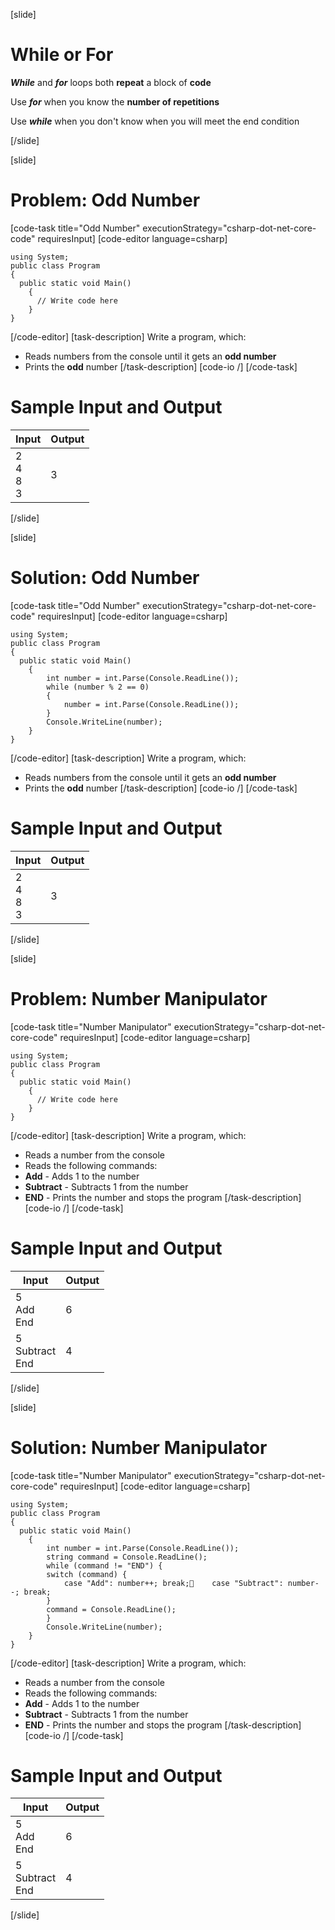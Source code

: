[slide]
# While or For
***While*** and ***for*** loops both **repeat** a block of **code**

Use ***for*** when you know the **number of repetitions**

Use ***while*** when you don't know when you will meet the end condition

[/slide]

[slide]
# Problem: Odd Number
[code-task title="Odd Number" executionStrategy="csharp-dot-net-core-code" requiresInput]
[code-editor language=csharp]
```
using System;
public class Program
{
  public static void Main()
    {
      // Write code here
    }
}
```
[/code-editor]
[task-description]
Write a program, which:

* Reads numbers from the console until it gets an **odd number**
* Prints the **odd** number
[/task-description]
[code-io /]
[/code-task]
# Sample Input and Output
|Input|Output|
|-----|------|
|2<br>4<br>8<br>3|3|
[/slide]

[slide]
# Solution: Odd Number
[code-task title="Odd Number" executionStrategy="csharp-dot-net-core-code" requiresInput]
[code-editor language=csharp]
```
using System;
public class Program
{
  public static void Main()
    {
        int number = int.Parse(Console.ReadLine());
        while (number % 2 == 0)
        {
            number = int.Parse(Console.ReadLine());
        }
        Console.WriteLine(number);
    }
}
```
[/code-editor]
[task-description]
Write a program, which:

* Reads numbers from the console until it gets an **odd number**
* Prints the **odd** number
[/task-description]
[code-io /]
[/code-task]
# Sample Input and Output
|Input|Output|
|-----|------|
|2<br>4<br>8<br>3|3|
[/slide]

[slide]
# Problem: Number Manipulator
[code-task title="Number Manipulator" executionStrategy="csharp-dot-net-core-code" requiresInput]
[code-editor language=csharp]
```
using System;
public class Program
{
  public static void Main()
    {
      // Write code here
    }
}
```
[/code-editor]
[task-description]
Write a program, which:

* Reads a number from the console
* Reads the following commands:
* **Add** - Аdds 1 to the number
* **Subtract** - Subtracts 1 from the number
* **END** -  Prints the number and stops the program
[/task-description]
[code-io /]
[/code-task]
# Sample Input and Output
|Input|Output|
|-----|------|
|5<br>Add<br>End<br>|6|
|5<br>Subtract<br>End<br>|4|
[/slide]

[slide]
# Solution: Number Manipulator
[code-task title="Number Manipulator" executionStrategy="csharp-dot-net-core-code" requiresInput]
[code-editor language=csharp]
```
using System;
public class Program
{
  public static void Main()
    {
        int number = int.Parse(Console.ReadLine());
        string command = Console.ReadLine();
        while (command != "END") {
        switch (command) {
            case "Add": number++; break;    case "Subtract": number--; break;
        }
        command = Console.ReadLine();
        }
        Console.WriteLine(number);
    }
}
```
[/code-editor]
[task-description]
Write a program, which:

* Reads a number from the console
* Reads the following commands:
* **Add** - Аdds 1 to the number
* **Subtract** - Subtracts 1 from the number
* **END** -  Prints the number and stops the program
[/task-description]
[code-io /]
[/code-task]
# Sample Input and Output
|Input|Output|
|-----|------|
|5<br>Add<br>End<br>|6|
|5<br>Subtract<br>End<br>|4|
[/slide]